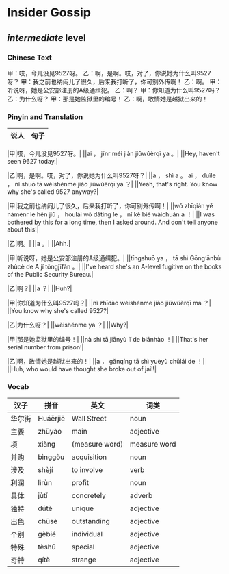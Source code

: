 # Insider Gossip
## *intermediate* level

### Chinese Text
甲：哎，今儿没见9527呀。
乙：啊，是啊。哎，对了，你说她为什么叫9527呀？
甲：我之前也纳闷儿了很久，后来我打听了，你可别外传啊！
乙：啊。
甲：听说呀，她是公安部注册的A级通缉犯。
乙：啊？
甲：你知道为什么叫9527吗？
乙：为什么呀？
甲：那是她监狱里的编号！
乙：啊，敢情她是越狱出来的！

### Pinyin and Translation
|说人|句子|
|----|----|

|甲|哎，今儿没见9527呀。|
||ai ， jīnr méi jiàn jiǔwǔèrqī ya 。|
||Hey, haven't seen 9627 today.|

|乙|啊，是啊。哎，对了，你说她为什么叫9527呀？|
||a ， shì a 。 ai ， duìle ， nǐ shuō tā wèishénme jiào jiǔwǔèrqī ya ？|
||Yeah, that's right. You know why she's called 9527 anyway?|

|甲|我之前也纳闷儿了很久，后来我打听了，你可别外传啊！|
||wǒ zhīqián yě nàmènr le hěn jiǔ ， hòulái wǒ dǎting le ， nǐ kě bié wàichuán a ！|
||I was bothered by this for a long time, then I asked around. And don't tell anyone about this!|

|乙|啊。|
||a 。|
||Ahh.|

|甲|听说呀，她是公安部注册的A级通缉犯。|
||tīngshuō ya ， tā shì Gōng‘ānbù zhùcè de A jí tōngjīfàn 。|
||I've heard she's an A-level fugitive on the books of the Public Security Bureau.|

|乙|啊？|
||a ？|
||Huh?|

|甲|你知道为什么叫9527吗？|
||nǐ zhīdào wèishénme jiào jiǔwǔèrqī ma ？|
||You know why she's called 9527?|

|乙|为什么呀？|
||wèishénme ya ？|
||Why?|

|甲|那是她监狱里的编号！|
||nà shì tā jiānyù lǐ de biānhào ！|
||That's her serial number from prison!|

|乙|啊，敢情她是越狱出来的！|
||a ， gǎnqíng tā shì yuèyù chūlái de ！|
||Huh, who would have thought she broke out of jail!|
### Vocab
|汉子|拼音|英文|词类|
|----|----|----|----|
|华尔街|Huáěrjiē|Wall Street|noun|
|主要|zhǔyào|main|adjective|
|项|xiàng|(measure word)|measure word|
|并购|bìnggòu|acquisition|noun|
|涉及|shèjí|to involve|verb|
|利润|lìrùn|profit|noun|
|具体|jùtǐ|concretely|adverb|
|独特|dútè|unique|adjective|
|出色|chūsè|outstanding|adjective|
|个别|gèbié|individual|adjective|
|特殊|tèshū|special|adjective|
|奇特|qítè|strange|adjective|